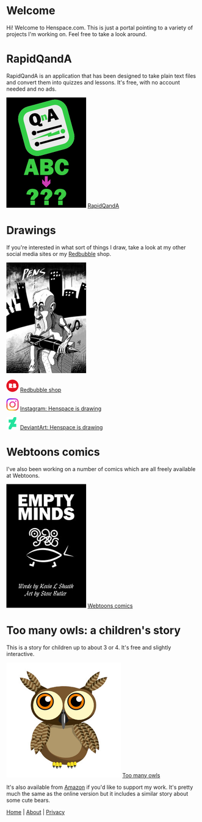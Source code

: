 # Welcome

Hi! Welcome to Henspace.com. This is just a portal pointing to a variety of
projects I'm working on. Feel free to take a look around.

# RapidQandA

RapidQandA is an application that has been designed to take plain text files and convert them into quizzes and lessons. It's free, with no account needed and no ads.

[![Cover for comic called Empty Minds](images/rapidqanda-portrait.jpg)](http://rapidqanda.com)
[RapidQandA](http://rapidqanda.com)

# Drawings

If you're interested in what sort of things I draw, take a look at my other social media sites or my [Redbubble](https://henspace.redbubble.com) shop.

[![Picture of man holding pen](images/drawings.jpg)](https://henspace.redbubble.com/)

![Redbubble logo](images/redbubble_x32.png) [Redbubble shop](https://henspace.redbubble.com)

![Instagram logo](images/Instagram_Glyph_Gradient_x32.png) [Instagram: Henspace is drawing](https://www.instagram.com/henspace_is_drawing/)

![DeviantArt logo](images/DeviantArt_Logo.png) [DeviantArt: Henspace is drawing](https://www.deviantart.com/henspaceisdrawing)

# Webtoons comics

I've also been working on a number of comics which are all freely available at Webtoons.

[![Cover for comic called Empty Minds](images/EmptyMindsCoverx209.jpg)](https://www.webtoons.com/en/creator/u93vy)
[Webtoons comics](https://www.webtoons.com/en/creator/u93vy)

# Too many owls: a children's story

This is a story for children up to about 3 or 4. It's free and slightly interactive.

[![Close-up image of an owl's eyes](images/owl_209.jpg)](https://henspace.com/games/toomanyowls/index.html)
[Too many owls](https://henspace.com/games/toomanyowls/index.html)

It's also available from [Amazon](https://www.amazon.co.uk/Are-there-many-owls-bears/dp/B08L8SNLX8) if you'd like to support my work. It's pretty much the same as the online version but it includes a similar story about some cute bears.

[Home](index.md) | [About](about.md) | [Privacy](privacy.md)
